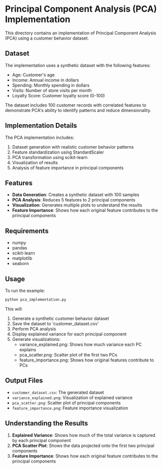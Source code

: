 # Principal Component Analysis (PCA) Implementation

This directory contains an implementation of Principal Component Analysis (PCA) using a customer behavior dataset.

## Dataset

The implementation uses a synthetic dataset with the following features:
- Age: Customer's age
- Income: Annual income in dollars
- Spending: Monthly spending in dollars
- Visits: Number of store visits per month
- Loyalty Score: Customer loyalty score (0-100)

The dataset includes 100 customer records with correlated features to demonstrate PCA's ability to identify patterns and reduce dimensionality.

## Implementation Details

The PCA implementation includes:
1. Dataset generation with realistic customer behavior patterns
2. Feature standardization using StandardScaler
3. PCA transformation using scikit-learn
4. Visualization of results
5. Analysis of feature importance in principal components

## Features

- **Data Generation**: Creates a synthetic dataset with 100 samples
- **PCA Analysis**: Reduces 5 features to 2 principal components
- **Visualization**: Generates multiple plots to understand the results
- **Feature Importance**: Shows how each original feature contributes to the principal components

## Requirements

- numpy
- pandas
- scikit-learn
- matplotlib
- seaborn

## Usage

To run the example:

```bash
python pca_implementation.py
```

This will:
1. Generate a synthetic customer behavior dataset
2. Save the dataset to 'customer_dataset.csv'
3. Perform PCA analysis
4. Display explained variance for each principal component
5. Generate visualizations:
   - variance_explained.png: Shows how much variance each PC explains
   - pca_scatter.png: Scatter plot of the first two PCs
   - feature_importance.png: Shows how original features contribute to PCs

## Output Files

- `customer_dataset.csv`: The generated dataset
- `variance_explained.png`: Visualization of explained variance
- `pca_scatter.png`: Scatter plot of principal components
- `feature_importance.png`: Feature importance visualization

## Understanding the Results

1. **Explained Variance**: Shows how much of the total variance is captured by each principal component
2. **PCA Scatter Plot**: Shows the data projected onto the first two principal components
3. **Feature Importance**: Shows how each original feature contributes to the principal components 